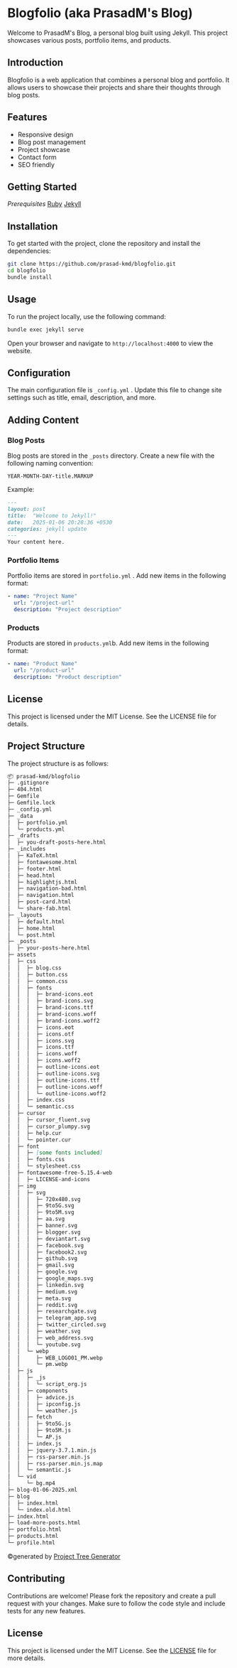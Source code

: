 # Blogfolio (aka PrasadM's Blog)

Welcome to PrasadM's Blog, a personal blog built using Jekyll. This project showcases various posts, portfolio items, and products.

## Introduction

Blogfolio is a web application that combines a personal blog and portfolio. It allows users to showcase their projects and share their thoughts through blog posts.

## Features

- Responsive design
- Blog post management
- Project showcase
- Contact form
- SEO friendly

## Getting Started
*Prerequisites*
[Ruby](https://www.ruby-lang.org/en/documentation/installation/)
[Jekyll](https://jekyllrb.com/docs/installation/)

## Installation

To get started with the project, clone the repository and install the dependencies:

```sh
git clone https://github.com/prasad-kmd/blogfolio.git
cd blogfolio
bundle install
```

## Usage

To run the project locally, use the following command:

```sh
bundle exec jekyll serve
```

Open your browser and navigate to `http://localhost:4000` to view the website.

## Configuration

The main configuration file is ```_config.yml``` . Update this file to change site settings such as title, email, description, and more.

## Adding Content

### Blog Posts

Blog posts are stored in the ```_posts``` directory. Create a new file with the following naming convention:

```
YEAR-MONTH-DAY-title.MARKUP
```

Example:

```markdown
---
layout: post
title:  "Welcome to Jekyll!"
date:   2025-01-06 20:28:36 +0530
categories: jekyll update
---
Your content here.
```

### Portfolio Items

Portfolio items are stored in ```portfolio.yml``` . Add new items in the following format:

```yaml
- name: "Project Name"
  url: "/project-url"
  description: "Project description"
```

### Products

Products are stored in ``` products.yml ```b. Add new items in the following format:

```yaml
- name: "Product Name"
  url: "/product-url"
  description: "Product description"
```

## License

This project is licensed under the MIT License. See the LICENSE file for details.

## Project Structure

The project structure is as follows:

```markdown
📦 prasad-kmd/blogfolio
├─ .gitignore
├─ 404.html
├─ Gemfile
├─ Gemfile.lock
├─ _config.yml
├─ _data
│  ├─ portfolio.yml
│  └─ products.yml
├─ _drafts
│  ├─ you-draft-posts-here.html
├─ _includes
│  ├─ KaTeX.html
│  ├─ fontawesome.html
│  ├─ footer.html
│  ├─ head.html
│  ├─ highlightjs.html
│  ├─ navigation-bad.html
│  ├─ navigation.html
│  ├─ post-card.html
│  └─ share-fab.html
├─ _layouts
│  ├─ default.html
│  ├─ home.html
│  └─ post.html
├─ _posts
│  ├─ your-posts-here.html
├─ assets
│  ├─ css
│  │  ├─ blog.css
│  │  ├─ button.css
│  │  ├─ common.css
│  │  ├─ fonts
│  │  │  ├─ brand-icons.eot
│  │  │  ├─ brand-icons.svg
│  │  │  ├─ brand-icons.ttf
│  │  │  ├─ brand-icons.woff
│  │  │  ├─ brand-icons.woff2
│  │  │  ├─ icons.eot
│  │  │  ├─ icons.otf
│  │  │  ├─ icons.svg
│  │  │  ├─ icons.ttf
│  │  │  ├─ icons.woff
│  │  │  ├─ icons.woff2
│  │  │  ├─ outline-icons.eot
│  │  │  ├─ outline-icons.svg
│  │  │  ├─ outline-icons.ttf
│  │  │  ├─ outline-icons.woff
│  │  │  └─ outline-icons.woff2
│  │  ├─ index.css
│  │  └─ semantic.css
│  ├─ cursor
│  │  ├─ cursor_fluent.svg
│  │  ├─ cursor_plumpy.svg
│  │  ├─ help.cur
│  │  └─ pointer.cur
│  ├─ font
│  │  ├─ [some fonts included]
│  │  ├─ fonts.css
│  │  └─ stylesheet.css
│  ├─ fontawesome-free-5.15.4-web
│  │  ├─ LICENSE-and-icons
│  ├─ img
│  │  ├─ svg
│  │  │  ├─ 720x480.svg
│  │  │  ├─ 9to5G.svg
│  │  │  ├─ 9to5M.svg
│  │  │  ├─ aa.svg
│  │  │  ├─ banner.svg
│  │  │  ├─ blogger.svg
│  │  │  ├─ deviantart.svg
│  │  │  ├─ facebook.svg
│  │  │  ├─ facebook2.svg
│  │  │  ├─ github.svg
│  │  │  ├─ gmail.svg
│  │  │  ├─ google.svg
│  │  │  ├─ google_maps.svg
│  │  │  ├─ linkedin.svg
│  │  │  ├─ medium.svg
│  │  │  ├─ meta.svg
│  │  │  ├─ reddit.svg
│  │  │  ├─ researchgate.svg
│  │  │  ├─ telegram_app.svg
│  │  │  ├─ twitter_circled.svg
│  │  │  ├─ weather.svg
│  │  │  ├─ web_address.svg
│  │  │  └─ youtube.svg
│  │  └─ webp
│  │     ├─ WEB_LOGO01_PM.webp
│  │     └─ pm.webp
│  ├─ js
│  │  ├─ _js
│  │  │  └─ script_org.js
│  │  ├─ components
│  │  │  ├─ advice.js
│  │  │  ├─ ipconfig.js
│  │  │  └─ weather.js
│  │  ├─ fetch
│  │  │  ├─ 9to5G.js
│  │  │  ├─ 9to5M.js
│  │  │  └─ AP.js
│  │  ├─ index.js
│  │  ├─ jquery-3.7.1.min.js
│  │  ├─ rss-parser.min.js
│  │  ├─ rss-parser.min.js.map
│  │  └─ semantic.js
│  └─ vid
│     └─ bg.mp4
├─ blog-01-06-2025.xml
├─ blog
│  ├─ index.html
│  └─ index.old.html
├─ index.html
├─ load-more-posts.html
├─ portfolio.html
├─ products.html
└─ profile.html
```
©generated by [Project Tree Generator](https://woochanleee.github.io/project-tree-generator)

## Contributing

Contributions are welcome! Please fork the repository and create a pull request with your changes. Make sure to follow the code style and include tests for any new features.

## License

This project is licensed under the MIT License. See the [LICENSE](LICENSE) file for more details.